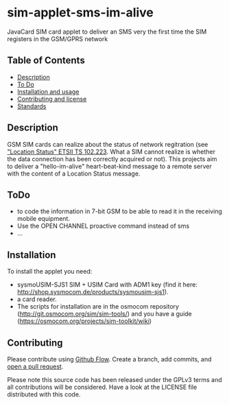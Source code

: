 # sim-applet-sms-im-alive
JavaCard SIM card applet to deliver an SMS very the first time the SIM registers in the GSM/GPRS network


## Table of Contents

- [Description](#description)
- [To Do](#todo)
- [Installation and usage](#installation)
- [Contributing and license](#contributing)
- [Standards](#standards)

## Description

GSM SIM cards can realize about the status of network regitration (see ["Location Status" ETSII TS 102.223](https://www.etsi.org/deliver/etsi_ts/102200_102299/102223/12.01.00_60/ts_102223v120100p.pdf). What a SIM cannot realize is whether the data connection has been correctly acquired or not). This projects aim to deliver a "hello-im-alive" heart-beat-kind message to a remote server with the content of a Location Status message.


## ToDo

- to code the information in 7-bit GSM to be able to read it in the receiving mobile equipment.
- Use the OPEN CHANNEL proactive command instead of sms
- ...

## Installation

To install the applet you need:
- sysmoUSIM-SJS1 SIM + USIM Card with ADM1 key (find it here: http://shop.sysmocom.de/products/sysmousim-sjs1).
- a card reader.
- The scripts for installation are in the osmocom repository (http://git.osmocom.org/sim/sim-tools/) and you have a guide (https://osmocom.org/projects/sim-toolkit/wiki)


## Contributing

Please contribute using [Github Flow](https://guides.github.com/introduction/flow/). Create a branch, add commits, and [open a pull request](https://github.com/fraction/readme-boilerplate/compare/).

Please note this source code has been released under the GPLv3 terms and all contributions will be considered. Have a look at the LICENSE file distributed with this code.






